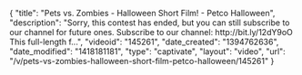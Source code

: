 {
    "title": "Pets vs. Zombies - Halloween Short Film! - Petco Halloween",
    "description": "Sorry, this contest has ended, but you can still subscribe to our channel for future ones. Subscribe to our channel: http:\/\/bit.ly\/12dY9oO This full-length f...",
    "videoid": "145261",
    "date_created": "1394762636",
    "date_modified": "1418181181",
    "type": "captivate",
    "layout": "video",
    "url": "\/v\/pets-vs-zombies-halloween-short-film-petco-halloween\/145261"
}